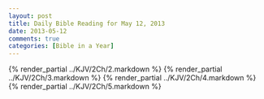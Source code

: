 ```yaml
---
layout: post
title: Daily Bible Reading for May 12, 2013
date: 2013-05-12
comments: true
categories: [Bible in a Year]
---
```

{% render_partial ../KJV/2Ch/2.markdown %}
{% render_partial ../KJV/2Ch/3.markdown %}
{% render_partial ../KJV/2Ch/4.markdown %}
{% render_partial ../KJV/2Ch/5.markdown %}

